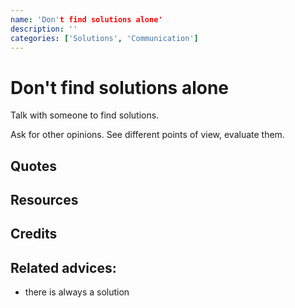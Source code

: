 ```yaml
---
name: 'Don't find solutions alone'
description: ''
categories: ['Solutions', 'Communication']
---
```

# Don't find solutions alone

Talk with someone to find solutions.

Ask for other opinions. See different points of view, evaluate them.

## Quotes

## Resources

## Credits

## Related advices:

- there is always a solution


